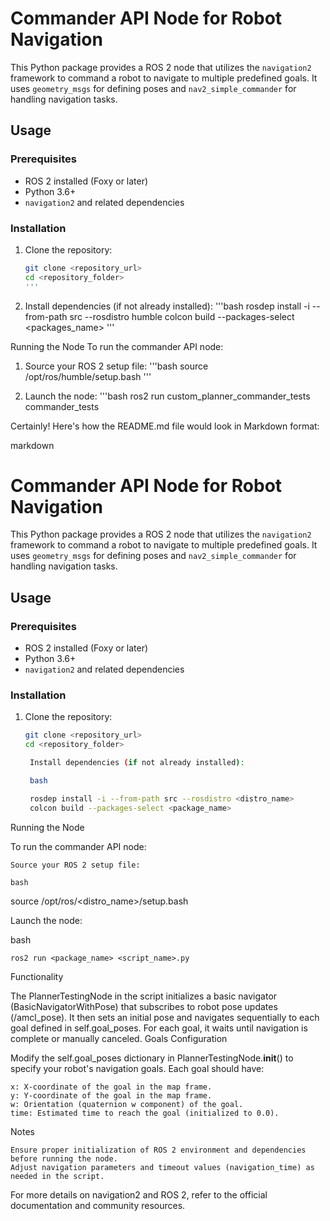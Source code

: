 # Commander API Node for Robot Navigation

This Python package provides a ROS 2 node that utilizes the `navigation2` framework to command a robot to navigate to multiple predefined goals. It uses `geometry_msgs` for defining poses and `nav2_simple_commander` for handling navigation tasks.

## Usage

### Prerequisites

- ROS 2 installed (Foxy or later)
- Python 3.6+
- `navigation2` and related dependencies

### Installation

1. Clone the repository:
   ```bash
   git clone <repository_url>
   cd <repository_folder>
   '''

2. Install dependencies (if not already installed): 
  '''bash
   rosdep install -i --from-path src --rosdistro humble
   colcon build --packages-select <packages_name>
   '''

Running the Node
To run the commander API node:

1. Source your ROS 2 setup file:
  '''bash
  source /opt/ros/humble/setup.bash
  '''

2. Launch the node:
  '''bash
   ros2 run custom_planner_commander_tests commander_tests


Certainly! Here's how the README.md file would look in Markdown format:

markdown

# Commander API Node for Robot Navigation

This Python package provides a ROS 2 node that utilizes the `navigation2` framework to command a robot to navigate to multiple predefined goals. It uses `geometry_msgs` for defining poses and `nav2_simple_commander` for handling navigation tasks.

## Usage

### Prerequisites

- ROS 2 installed (Foxy or later)
- Python 3.6+
- `navigation2` and related dependencies

### Installation

1. Clone the repository:
   ```bash
   git clone <repository_url>
   cd <repository_folder>

    Install dependencies (if not already installed):

    bash

    rosdep install -i --from-path src --rosdistro <distro_name>
    colcon build --packages-select <package_name>

Running the Node

To run the commander API node:

    Source your ROS 2 setup file:

    bash

source /opt/ros/<distro_name>/setup.bash

Launch the node:

bash

    ros2 run <package_name> <script_name>.py

Functionality

The PlannerTestingNode in the script initializes a basic navigator (BasicNavigatorWithPose) that subscribes to robot pose updates (/amcl_pose). It then sets an initial pose and navigates sequentially to each goal defined in self.goal_poses. For each goal, it waits until navigation is complete or manually canceled.
Goals Configuration

Modify the self.goal_poses dictionary in PlannerTestingNode.__init__() to specify your robot's navigation goals. Each goal should have:

    x: X-coordinate of the goal in the map frame.
    y: Y-coordinate of the goal in the map frame.
    w: Orientation (quaternion w component) of the goal.
    time: Estimated time to reach the goal (initialized to 0.0).

Notes

    Ensure proper initialization of ROS 2 environment and dependencies before running the node.
    Adjust navigation parameters and timeout values (navigation_time) as needed in the script.

For more details on navigation2 and ROS 2, refer to the official documentation and community resources.

   
  
